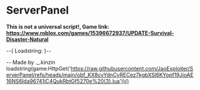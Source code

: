 # ServerPanel
**This is not a universal script!, Game link: https://www.roblox.com/games/15396672937/UPDATE-Survival-Disaster-Natural**

--{ Loadstring: }--

-- Made by ._.kinzin
loadstring(game:HttpGet('https://raw.githubusercontent.com/JaoExploiter/ServerPanel/refs/heads/main/obf_KX8cvYdnCyRECez7kgbXSl6KYopf19JioAE16NS6Ida96741iC4QukRbtGf5270e%20(3).lua'))()
